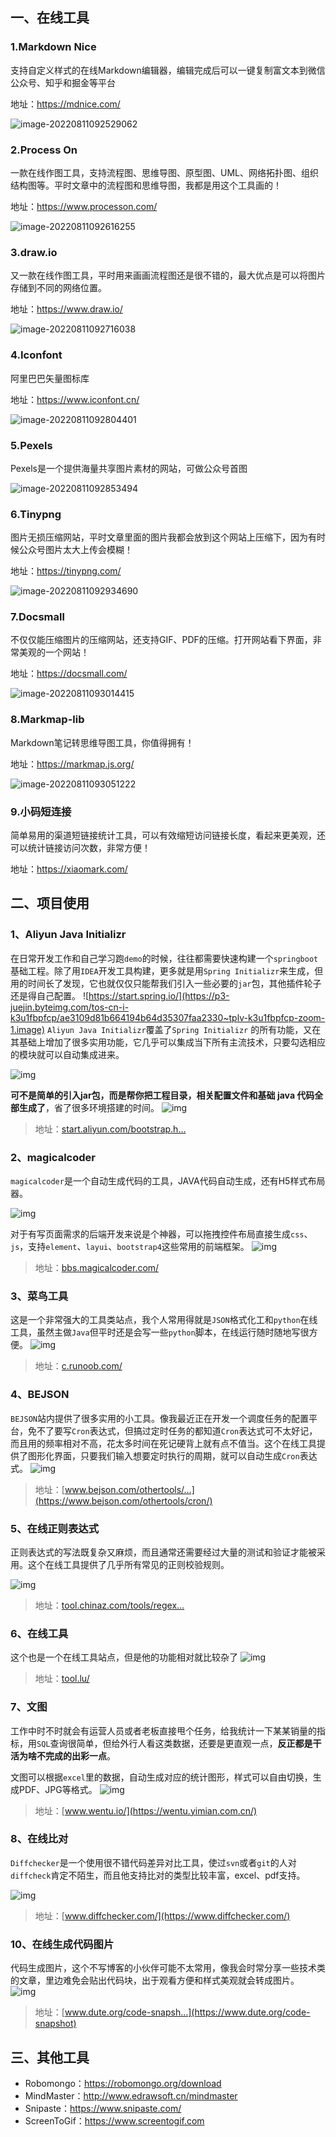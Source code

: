 

## 一、在线工具

### 1.Markdown Nice

支持自定义样式的在线Markdown编辑器，编辑完成后可以一键复制富文本到微信公众号、知乎和掘金等平台

地址：https://mdnice.com/

![image-20220811092529062](https://whcoding.oss-cn-hangzhou.aliyuncs.com/img/image-20220811092529062.png)



### 2.Process On

一款在线作图工具，支持流程图、思维导图、原型图、UML、网络拓扑图、组织结构图等。平时文章中的流程图和思维导图，我都是用这个工具画的！

地址：https://www.processon.com/

![image-20220811092616255](https://whcoding.oss-cn-hangzhou.aliyuncs.com/img/image-20220811092616255.png)

### 3.draw.io

又一款在线作图工具，平时用来画画流程图还是很不错的，最大优点是可以将图片存储到不同的网络位置。

地址：https://www.draw.io/

![image-20220811092716038](https://whcoding.oss-cn-hangzhou.aliyuncs.com/img/image-20220811092716038.png)





### 4.Iconfont

阿里巴巴矢量图标库

地址：https://www.iconfont.cn/

![image-20220811092804401](https://whcoding.oss-cn-hangzhou.aliyuncs.com/img/image-20220811092804401.png)



### 5.Pexels

Pexels是一个提供海量共享图片素材的网站，可做公众号首图

![image-20220811092853494](https://whcoding.oss-cn-hangzhou.aliyuncs.com/img/image-20220811092853494.png)



### 6.Tinypng

图片无损压缩网站，平时文章里面的图片我都会放到这个网站上压缩下，因为有时候公众号图片太大上传会模糊！

地址：https://tinypng.com/

![image-20220811092934690](https://whcoding.oss-cn-hangzhou.aliyuncs.com/img/image-20220811092934690.png)



### 7.Docsmall

不仅仅能压缩图片的压缩网站，还支持GIF、PDF的压缩。打开网站看下界面，非常美观的一个网站！

地址：https://docsmall.com/

![image-20220811093014415](https://whcoding.oss-cn-hangzhou.aliyuncs.com/img/image-20220811093014415.png)



### 8.Markmap-lib

Markdown笔记转思维导图工具，你值得拥有！

地址：https://markmap.js.org/

![image-20220811093051222](https://whcoding.oss-cn-hangzhou.aliyuncs.com/img/image-20220811093051222.png)





### 9.小码短连接

简单易用的渠道短链接统计工具，可以有效缩短访问链接长度，看起来更美观，还可以统计链接访问次数，非常方便！

地址：https://xiaomark.com/





## 二、项目使用

### 1、Aliyun Java Initializr

在日常开发工作和自己学习跑`demo`的时候，往往都需要快速构建一个`springboot`基础工程。除了用`IDEA`开发工具构建，更多就是用`Spring Initializr`来生成，但用的时间长了发现，它也就仅仅只能帮我们引入一些必要的`jar`包，其他插件轮子还是得自己配置。 ![https://start.spring.io/](https://p3-juejin.byteimg.com/tos-cn-i-k3u1fbpfcp/ae3109d81b664194b64d35307faa2330~tplv-k3u1fbpfcp-zoom-1.image) `Aliyun Java Initializr`覆盖了`Spring Initializr` 的所有功能，又在其基础上增加了很多实用功能，它几乎可以集成当下所有主流技术，只要勾选相应的模块就可以自动集成进来。

![img](https://p3-juejin.byteimg.com/tos-cn-i-k3u1fbpfcp/052d52b0ab8a49148f34301a2e29240f~tplv-k3u1fbpfcp-zoom-1.image)

**可不是简单的引入jar包，而是帮你把工程目录，相关配置文件和基础 java 代码全部生成了**，省了很多环境搭建的时间。 ![img](https://p3-juejin.byteimg.com/tos-cn-i-k3u1fbpfcp/aa2b183396fd44549c27b2912ac0abe0~tplv-k3u1fbpfcp-zoom-1.image)

> 地址：[start.aliyun.com/bootstrap.h…](https://start.aliyun.com/bootstrap.html)

### 2、magicalcoder

`magicalcoder`是一个自动生成代码的工具，JAVA代码自动生成，还有H5样式布局器。

![img](https://p3-juejin.byteimg.com/tos-cn-i-k3u1fbpfcp/90e8f87b00a74725b02ca68d6164fbb9~tplv-k3u1fbpfcp-zoom-1.image)

对于有写页面需求的后端开发来说是个神器，可以拖拽控件布局直接生成`css`、`js`，支持`element`、`layui`、`bootstrap4`这些常用的前端框架。 ![img](https://p3-juejin.byteimg.com/tos-cn-i-k3u1fbpfcp/61e9825604e140c491a4bb4de26028fc~tplv-k3u1fbpfcp-zoom-1.image)

> 地址：[bbs.magicalcoder.com/](http://bbs.magicalcoder.com/)

### 3、菜鸟工具

这是一个非常强大的工具类站点，我个人常用得就是`JSON`格式化工和`python`在线工具，虽然主做`Java`但平时还是会写一些`python`脚本，在线运行随时随地写很方便。 ![img](https://p3-juejin.byteimg.com/tos-cn-i-k3u1fbpfcp/0bc6008dd77a4b77bf35930c0d07ef13~tplv-k3u1fbpfcp-zoom-1.image)

> 地址：[c.runoob.com/](https://c.runoob.com/)

### 4、BEJSON

`BEJSON`站内提供了很多实用的小工具。像我最近正在开发一个调度任务的配置平台，免不了要写`Cron`表达式，但搞过定时任务的都知道`Cron`表达式可不太好记，而且用的频率相对不高，花太多时间在死记硬背上就有点不值当。这个在线工具提供了图形化界面，只要我们输入想要定时执行的周期，就可以自动生成`Cron`表达式。 ![img](https://p3-juejin.byteimg.com/tos-cn-i-k3u1fbpfcp/e83396f10e0a43378a06453fafb5e76c~tplv-k3u1fbpfcp-zoom-1.image)

> 地址：[www.bejson.com/othertools/…](https://www.bejson.com/othertools/cron/)

### 5、在线正则表达式

正则表达式的写法既复杂又麻烦，而且通常还需要经过大量的测试和验证才能被采用。这个在线工具提供了几乎所有常见的正则校验规则。

![img](https://p3-juejin.byteimg.com/tos-cn-i-k3u1fbpfcp/84a85ac31a1d43509166eb4eb5b10a0e~tplv-k3u1fbpfcp-zoom-1.image)

> 地址：[tool.chinaz.com/tools/regex…](https://tool.chinaz.com/tools/regexgenerate)

### 6、在线工具

这个也是一个在线工具站点，但是他的功能相对就比较杂了 ![img](https://p3-juejin.byteimg.com/tos-cn-i-k3u1fbpfcp/c22143fc7c6143e9b6ffa1e61e7840a1~tplv-k3u1fbpfcp-zoom-1.image)

> 地址：[tool.lu/](https://tool.lu/)

### 7、文图

工作中时不时就会有运营人员或者老板直接甩个任务，给我统计一下某某销量的指标，用`SQL`查询很简单，但给外行人看这类数据，还要是更直观一点，**反正都是干活为啥不完成的出彩一点**。

文图可以根据`excel`里的数据，自动生成对应的统计图形，样式可以自由切换，生成PDF、JPG等格式。 ![img](https://p3-juejin.byteimg.com/tos-cn-i-k3u1fbpfcp/d8d6c9eec7f64b3397b38af55124bd02~tplv-k3u1fbpfcp-zoom-1.image)

> 地址：[www.wentu.io/](https://wentu.yimian.com.cn/)

### 8、在线比对

`Diffchecker`是一个使用很不错代码差异对比工具，使过`svn`或者`git`的人对`diffcheck`肯定不陌生，而且他支持比对的类型比较丰富，excel、pdf支持。

![img](https://p3-juejin.byteimg.com/tos-cn-i-k3u1fbpfcp/06abd93e5448423eb038626cfdd9330d~tplv-k3u1fbpfcp-zoom-1.image)

> 地址：[www.diffchecker.com/](https://www.diffchecker.com/)



### 10、在线生成代码图片

代码生成图片，这个不写博客的小伙伴可能不太常用，像我会时常分享一些技术类的文章，里边难免会贴出代码块，出于观看方便和样式美观就会转成图片。 ![img](https://p3-juejin.byteimg.com/tos-cn-i-k3u1fbpfcp/ad6271313276421f85caa6bef2a9b91e~tplv-k3u1fbpfcp-zoom-1.image)

> 地址：[www.dute.org/code-snapsh…](https://www.dute.org/code-snapshot)

## 三、其他工具

- Robomongo：https://robomongo.org/download
- MindMaster：http://www.edrawsoft.cn/mindmaster
- Snipaste：https://www.snipaste.com/
- ScreenToGif：https://www.screentogif.com

